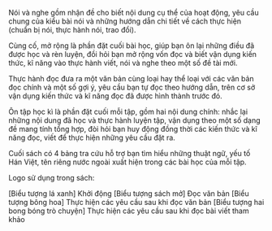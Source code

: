 Nói và nghe gồm nhận đề cho biết nội dung cụ thể của hoạt động, yêu cầu chung của kiểu bài nói và những hướng dẫn chi tiết về cách thực hiện (chuẩn bị nói, thực hành nói, trao đổi).

Cùng cố, mở rộng là phần đặt cuối bài học, giúp bạn ôn lại những điều đã được học và rèn luyện, đồi hỏi bạn mở rộng vốn đọc và biết vận dụng kiến thức, kĩ năng vào thực hành viết, nói và nghe theo một số đề tài mới.

Thực hành đọc đưa ra một văn bản cùng loại hay thể loại với các văn bản đọc chính và một số gợi ý, yêu cầu bạn tự đọc theo hướng dẫn, trên cơ sở vận dụng kiến thức và kĩ năng đọc đã được hình thành trước đó.

Ôn tập học kì là phần đặt cuối mỗi tập, gồm hai nội dung chính: nhắc lại những nội dung đã học và thực hành luyện tập, vận dụng theo một số dạng đề mang tính tổng hợp, đòi hỏi bạn huy động đồng thời các kiến thức và kĩ năng đọc, viết để thực hiện những yêu cầu đặt ra.

Cuối sách có 4 bảng tra cứu hỗ trợ bạn tìm hiểu những thuật ngữ, yếu tố Hán Việt, tên riêng nước ngoài xuất hiện trong các bài học của mỗi tập.

Logo sử dụng trong sách:

[Biểu tượng lá xanh] Khởi động
[Biểu tượng sách mở] Đọc văn bản
[Biểu tượng bông hoa] Thực hiện các yêu cầu sau khi đọc văn bản
[Biểu tượng hai bong bóng trò chuyện] Thực hiện các yêu cầu sau khi đọc bài viết tham khảo